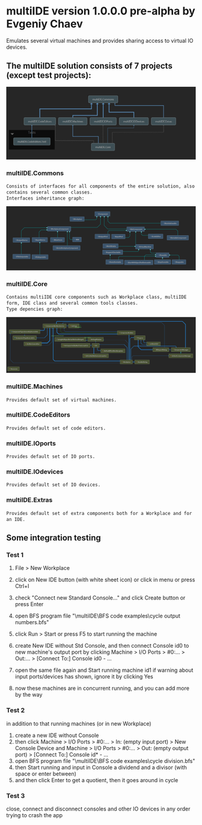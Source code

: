# multiIDE version 1.0.0.0 pre-alpha by Evgeniy Chaev

Emulates several virtual machines and provides sharing access to virtual IO devices.

## The multiIDE solution consists of 7 projects (except test projects):

![architecture view](https://github.com/plankalkulist/multiIDE/blob/master/archview.png)

### multiIDE.Commons
	Consists of interfaces for all components of the entire solution, also contains several common classes.
	Interfaces inheritance graph:
![architecture view](https://github.com/plankalkulist/multiIDE/blob/master/Components%20Inheritance%20Depencies.png)
### multiIDE.Core
	Contains multiIDE core components such as Workplace class, multiIDE form, IDE class and several common tools classes.
	Type depencies graph:
![architecture view](https://github.com/plankalkulist/multiIDE/blob/master/Core%20Assembly%20Type%20Dependencies%20Graph.png)
### multiIDE.Machines
	Provides default set of virtual machines.
### multiIDE.CodeEditors
	Provides default set of code editors.
### multiIDE.IOports
	Provides default set of IO ports.
### multiIDE.IOdevices
	Provides default set of IO devices.
### multiIDE.Extras
	Provides default set of extra components both for a Workplace and for an IDE.

## Some integration testing

### Test 1
 1. File > New Workplace
 2. click on New IDE button (with white sheet icon) or click in menu or press Ctrl+I
 3. check "Connect new Standard Console..." and click Create button or press Enter
 4. open BFS program file "\multiIDE\BFS code examples\cycle output numbers.bfs"
 5. click Run > Start or press F5 to start running the machine

 6. create New IDE without Std Console, and then connect Console id0 to new machine's output port
   by clicking Machine > I/O Ports > #0:... > Out:... > [Connect To:] Console id0 - ...
 7. open the same file again and Start running machine id1
   if warning about input ports/devices has shown, ignore it by clicking Yes

 8. now these machines are in concurrent running, and you can add more by the way


### Test 2
 in addition to that running machines (or in new Workplace)
 1. create a new IDE without Console
 2. then click Machine > I/O Ports > #0:... > In: (empty input port) > New Console Device
   and Machine > I/O Ports > #0:... > Out: (empty output port) > [Connect To:] Console id* - ...
 3. open BFS program file "\multiIDE\BFS code examples\cycle division.bfs"
 4. then Start running and input in Console a dividend and a divisor (with space or enter between)
 5. and then click Enter to get a quotient, then it goes around in cycle

### Test 3
  close, connect and disconnect consoles and other IO devices in any order trying to crash the app

